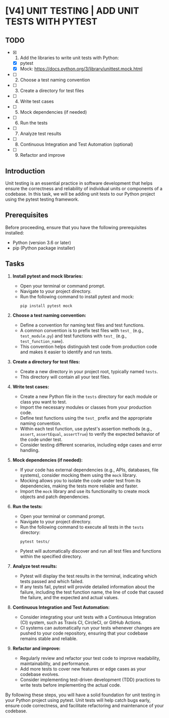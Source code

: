 # [V4] UNIT TESTING | ADD UNIT TESTS WITH PYTEST

## TODO

- [x] 1. Add the libraries to write unit tests with Python:
    - [x] pytest
    - [x] Mock: https://docs.python.org/3/library/unittest.mock.html
- [ ] 2. Choose a test naming convention
- [ ] 3. Create a directory for test files
- [ ] 4. Write test cases
- [ ] 5. Mock dependencies (if needed)
- [ ] 6. Run the tests
- [ ] 7. Analyze test results
- [ ] 8. Continuous Integration and Test Automation (optional)
- [ ] 9. Refactor and improve


## Introduction

Unit testing is an essential practice in software development that helps ensure the correctness and reliability of individual units or components of a codebase. In this task, we will be adding unit tests to our Python project using the pytest testing framework.

## Prerequisites

Before proceeding, ensure that you have the following prerequisites installed:

- Python (version 3.6 or later)
- pip (Python package installer)

## Tasks

1. **Install pytest and mock libraries:**
   - Open your terminal or command prompt.
   - Navigate to your project directory.
   - Run the following command to install pytest and mock:
     ```
     pip install pytest mock
     ```

2. **Choose a test naming convention:**
   - Define a convention for naming test files and test functions.
   - A common convention is to prefix test files with `test_` (e.g., `test_module.py`) and test functions with `test_` (e.g., `test_function_name`).
   - This convention helps distinguish test code from production code and makes it easier to identify and run tests.

3. **Create a directory for test files:**
   - Create a new directory in your project root, typically named `tests`.
   - This directory will contain all your test files.

4. **Write test cases:**
   - Create a new Python file in the `tests` directory for each module or class you want to test.
   - Import the necessary modules or classes from your production code.
   - Define test functions using the `test_` prefix and the appropriate naming convention.
   - Within each test function, use pytest's assertion methods (e.g., `assert`, `assertEqual`, `assertTrue`) to verify the expected behavior of the code under test.
   - Consider testing different scenarios, including edge cases and error handling.

5. **Mock dependencies (if needed):**
   - If your code has external dependencies (e.g., APIs, databases, file systems), consider mocking them using the `mock` library.
   - Mocking allows you to isolate the code under test from its dependencies, making the tests more reliable and faster.
   - Import the `mock` library and use its functionality to create mock objects and patch dependencies.

6. **Run the tests:**
   - Open your terminal or command prompt.
   - Navigate to your project directory.
   - Run the following command to execute all tests in the `tests` directory:
     ```
     pytest tests/
     ```
   - Pytest will automatically discover and run all test files and functions within the specified directory.

7. **Analyze test results:**
   - Pytest will display the test results in the terminal, indicating which tests passed and which failed.
   - If any tests fail, pytest will provide detailed information about the failure, including the test function name, the line of code that caused the failure, and the expected and actual values.

8. **Continuous Integration and Test Automation:**
   - Consider integrating your unit tests with a Continuous Integration (CI) system, such as Travis CI, CircleCI, or GitHub Actions.
   - CI systems can automatically run your tests whenever changes are pushed to your code repository, ensuring that your codebase remains stable and reliable.

9. **Refactor and improve:**
   - Regularly review and refactor your test code to improve readability, maintainability, and performance.
   - Add more tests to cover new features or edge cases as your codebase evolves.
   - Consider implementing test-driven development (TDD) practices to write tests before implementing the actual code.

By following these steps, you will have a solid foundation for unit testing in your Python project using pytest. Unit tests will help catch bugs early, ensure code correctness, and facilitate refactoring and maintenance of your codebase.